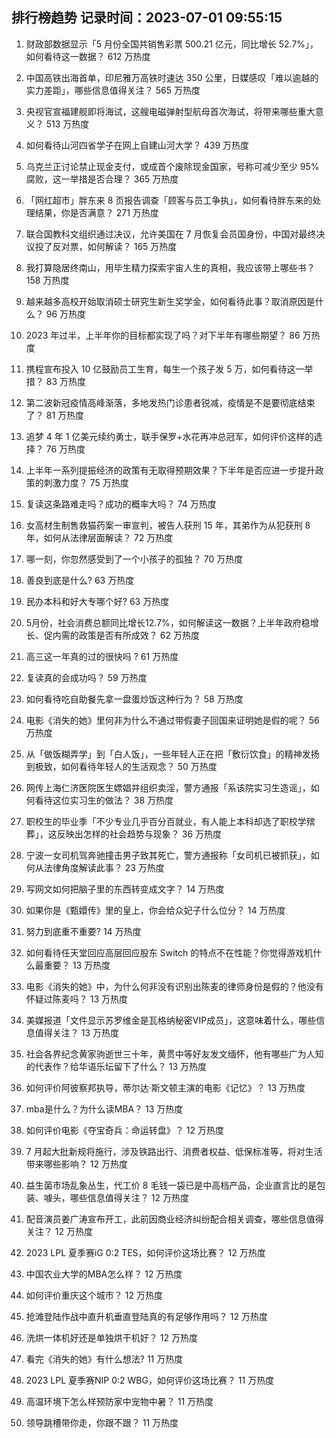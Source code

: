 
## 排行榜趋势 记录时间：2023-07-01 09:55:15
  
  1. 财政部数据显示「5 月份全国共销售彩票 500.21 亿元，同比增长 52.7%」，如何看待这一数据？ 612 万热度
    
  2. 中国高铁出海首单，印尼雅万高铁时速达 350 公里，日媒感叹「难以逾越的实力差距」，哪些信息值得关注？ 565 万热度
    
  3. 央视官宣福建舰即将海试，这艘电磁弹射型航母首次海试，将带来哪些重大意义？ 513 万热度
    
  4. 如何看待山河四省学子在网上自建山河大学？ 439 万热度
    
  5. 乌克兰正讨论禁止现金支付，或成首个废除现金国家，号称可减少至少 95% 腐败，这一举措是否合理？ 365 万热度
    
  6. 「网红超市」胖东来 8 页报告调查「顾客与员工争执」，如何看待胖东来的处理结果，你是否满意？ 271 万热度
    
  7. 联合国教科文组织通过决议，允许美国在 7 月恢复会员国身份，中国对最终决议投了反对票，如何解读？ 165 万热度
    
  8. 我打算隐居终南山，用毕生精力探索宇宙人生的真相，我应该带上哪些书？ 158 万热度
    
  9. 越来越多高校开始取消硕士研究生新生奖学金，如何看待此事？取消原因是什么？ 96 万热度
    
  10. 2023 年过半，上半年你的目标都实现了吗？对下半年有哪些期望？ 86 万热度
    
  11. 携程宣布投入 10 亿鼓励员工生育，每生一个孩子发 5 万，如何看待这一举措？ 83 万热度
    
  12. 第二波新冠疫情高峰渐落，多地发热门诊患者锐减，疫情是不是要彻底结束了？ 81 万热度
    
  13. 追梦 4 年 1 亿美元续约勇士，联手保罗+水花再冲总冠军，如何评价这样的选择？ 76 万热度
    
  14. 上半年一系列提振经济的政策有无取得预期效果？下半年是否应进一步提升政策的刺激力度？ 75 万热度
    
  15. 复读这条路难走吗？成功的概率大吗？ 74 万热度
    
  16. 女高材生制售救猫药案一审宣判，被告人获刑 15 年，其弟作为从犯获刑 8 年，如何从法律层面解读？ 72 万热度
    
  17. 哪一刻，你忽然感受到了一个小孩子的孤独？ 70 万热度
    
  18. 善良到底是什么? 63 万热度
    
  19. 民办本科和好大专哪个好? 63 万热度
    
  20. 5月份，社会消费总额同比增长12.7%，如何解读这一数据？上半年政府稳增长、促内需的政策是否有所成效？ 62 万热度
    
  21. 高三这一年真的过的很快吗 ? 61 万热度
    
  22. 复读真的会成功吗？ 59 万热度
    
  23. 如何看待吃自助餐先拿一盘蛋炒饭这种行为？ 58 万热度
    
  24. 电影《消失的她》里何非为什么不通过带假妻子回国来证明她是假的呢？ 56 万热度
    
  25. 从「做饭糊弄学」到「白人饭」，一些年轻人正在把「敷衍饮食」的精神发扬到极致，如何看待年轻人的生活观念？ 50 万热度
    
  26. 网传上海仁济医院医生嫖娼并组织卖淫，警方通报「系该院实习生造谣」，如何看待这位实习生的做法？ 38 万热度
    
  27. 职校生的毕业季「不少专业几乎百分百就业，有人能上本科却选了职校学殡葬」，这反映出怎样的社会趋势与现象？ 36 万热度
    
  28. 宁波一女司机驾奔驰撞击男子致其死亡，警方通报称「女司机已被抓获」，如何从法律角度解读此事？ 23 万热度
    
  29. 写网文如何把脑子里的东西转变成文字？ 14 万热度
    
  30. 如果你是《甄嬛传》里的皇上，你会给众妃子什么位分？ 14 万热度
    
  31. 努力到底重不重要? 14 万热度
    
  32. 如何看待任天堂回应高层回应股东 Switch 的特点不在性能？你觉得游戏机什么最重要？ 13 万热度
    
  33. 电影《消失的她》中，为什么何非没有识别出陈麦的律师身份是假的？他没有怀疑过陈麦吗？ 13 万热度
    
  34. 美媒报道「文件显示苏罗维金是瓦格纳秘密VIP成员」，这意味着什么，哪些信息值得关注？ 13 万热度
    
  35. 社会各界纪念黄家驹逝世三十年，黄贯中等好友发文缅怀，他有哪些广为人知的代表作？给华语乐坛留下了什么？ 13 万热度
    
  36. 如何评价阿彼察邦执导，蒂尔达·斯文顿主演的电影《记忆》？ 13 万热度
    
  37. mba是什么？为什么读MBA？ 13 万热度
    
  38. 如何评价电影《夺宝奇兵：命运转盘》？ 12 万热度
    
  39. 7 月起大批新规将施行，涉及铁路出行、消费者权益、低保标准等，将对生活带来哪些影响？ 12 万热度
    
  40. 益生菌市场乱象丛生，代工价 8 毛钱一袋已是中高档产品，企业直言比的是包装、噱头，哪些信息值得关注？ 12 万热度
    
  41. 配音演员姜广涛宣布开工，此前因商业经济纠纷配合相关调查，哪些信息值得关注？ 12 万热度
    
  42. 2023 LPL 夏季赛iG 0:2 TES，如何评价这场比赛？ 12 万热度
    
  43. 中国农业大学的MBA怎么样？ 12 万热度
    
  44. 如何评价重庆这个城市？ 12 万热度
    
  45. 抢滩登陆作战中直升机垂直登陆真的有足够作用吗？ 12 万热度
    
  46. 洗烘一体机好还是单独烘干机好？ 12 万热度
    
  47. 看完《消失的她》有什么想法? 11 万热度
    
  48. 2023 LPL 夏季赛NIP 0:2 WBG，如何评价这场比赛？ 11 万热度
    
  49. 高温环境下怎么样预防家中宠物中暑？ 11 万热度
    
  50. 领导跳槽带你走，你跟不跟？ 11 万热度
    